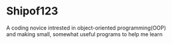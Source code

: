 # Shipof123
A coding novice intrested in object-oriented programming(OOP) <br>
and making small, somewhat useful programs to help me learn
